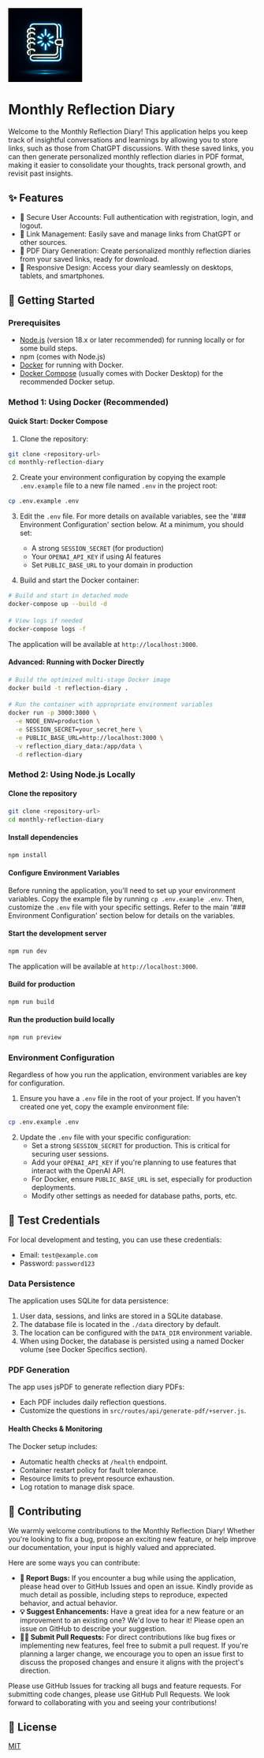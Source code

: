 <div style="width:100%; display:flex; justify-items: center;">
   <img width="150px" src="https://raw.githubusercontent.com/giacomo-folli/reflectiv/refs/heads/main/static/generated-icon.png" />
</div>

# Monthly Reflection Diary

Welcome to the Monthly Reflection Diary! This application helps you keep track of insightful conversations and learnings by allowing you to store links, such as those from ChatGPT discussions. With these saved links, you can then generate personalized monthly reflection diaries in PDF format, making it easier to consolidate your thoughts, track personal growth, and revisit past insights.

## ✨ Features

- 🔐 Secure User Accounts: Full authentication with registration, login, and logout.
- 🔗 Link Management: Easily save and manage links from ChatGPT or other sources.
- 📄 PDF Diary Generation: Create personalized monthly reflection diaries from your saved links, ready for download.
- 📱 Responsive Design: Access your diary seamlessly on desktops, tablets, and smartphones.

## 🚀 Getting Started

### Prerequisites

- [Node.js](https://nodejs.org/) (version 18.x or later recommended) for running locally or for some build steps.
- npm (comes with Node.js)
- [Docker](https://www.docker.com/get-started) for running with Docker.
- [Docker Compose](https://docs.docker.com/compose/install/) (usually comes with Docker Desktop) for the recommended Docker setup.

### Method 1: Using Docker (Recommended)

#### Quick Start: Docker Compose

1. Clone the repository:

```bash
git clone <repository-url>
cd monthly-reflection-diary
```

2. Create your environment configuration by copying the example `.env.example` file to a new file named `.env` in the project root:

```bash
cp .env.example .env
```

3. Edit the `.env` file. For more details on available variables, see the '### Environment Configuration' section below. At a minimum, you should set:
   - A strong `SESSION_SECRET` (for production)
   - Your `OPENAI_API_KEY` if using AI features
   - Set `PUBLIC_BASE_URL` to your domain in production

4. Build and start the Docker container:

```bash
# Build and start in detached mode
docker-compose up --build -d

# View logs if needed
docker-compose logs -f
```

The application will be available at `http://localhost:3000`.

#### Advanced: Running with Docker Directly

```bash
# Build the optimized multi-stage Docker image
docker build -t reflection-diary .

# Run the container with appropriate environment variables
docker run -p 3000:3000 \
  -e NODE_ENV=production \
  -e SESSION_SECRET=your_secret_here \
  -e PUBLIC_BASE_URL=http://localhost:3000 \
  -v reflection_diary_data:/app/data \
  -d reflection-diary
```

### Method 2: Using Node.js Locally

#### Clone the repository

```bash
git clone <repository-url>
cd monthly-reflection-diary
```

#### Install dependencies

```bash
npm install
```

#### Configure Environment Variables
Before running the application, you'll need to set up your environment variables. Copy the example file by running `cp .env.example .env`. Then, customize the `.env` file with your specific settings. Refer to the main '### Environment Configuration' section below for details on the variables.

#### Start the development server

```bash
npm run dev
```

The application will be available at `http://localhost:3000`.

#### Build for production

```bash
npm run build
```

#### Run the production build locally

```bash
npm run preview
```

### Environment Configuration

Regardless of how you run the application, environment variables are key for configuration.

1. Ensure you have a `.env` file in the root of your project. If you haven't created one yet, copy the example environment file:

```bash
cp .env.example .env
```

2. Update the `.env` file with your specific configuration:
   - Set a strong `SESSION_SECRET` for production. This is critical for securing user sessions.
   - Add your `OPENAI_API_KEY` if you're planning to use features that interact with the OpenAI API.
   - For Docker, ensure `PUBLIC_BASE_URL` is set, especially for production deployments.
   - Modify other settings as needed for database paths, ports, etc.

## 🧪 Test Credentials

For local development and testing, you can use these credentials:

- Email: `test@example.com`
- Password: `password123`

### Data Persistence

The application uses SQLite for data persistence:

1. User data, sessions, and links are stored in a SQLite database.
2. The database file is located in the `./data` directory by default.
3. The location can be configured with the `DATA_DIR` environment variable.
4. When using Docker, the database is persisted using a named Docker volume (see Docker Specifics section).

### PDF Generation

The app uses jsPDF to generate reflection diary PDFs:

- Each PDF includes daily reflection questions.
- Customize the questions in `src/routes/api/generate-pdf/+server.js`.

#### Health Checks & Monitoring

The Docker setup includes:

- Automatic health checks at `/health` endpoint.
- Container restart policy for fault tolerance.
- Resource limits to prevent resource exhaustion.
- Log rotation to manage disk space.

## 🤝 Contributing

We warmly welcome contributions to the Monthly Reflection Diary! Whether you're looking to fix a bug, propose an exciting new feature, or help improve our documentation, your input is highly valued and appreciated.

Here are some ways you can contribute:

-   **🐛 Report Bugs:** If you encounter a bug while using the application, please head over to GitHub Issues and open an issue. Kindly provide as much detail as possible, including steps to reproduce, expected behavior, and actual behavior.
-   **💡 Suggest Enhancements:** Have a great idea for a new feature or an improvement to an existing one? We'd love to hear it! Please open an issue on GitHub to describe your suggestion.
-   **🧑‍💻 Submit Pull Requests:** For direct contributions like bug fixes or implementing new features, feel free to submit a pull request. If you're planning a larger change, we encourage you to open an issue first to discuss the proposed changes and ensure it aligns with the project's direction.

Please use GitHub Issues for tracking all bugs and feature requests. For submitting code changes, please use GitHub Pull Requests. We look forward to collaborating with you and seeing your contributions!

## 📜 License

[MIT](LICENSE)